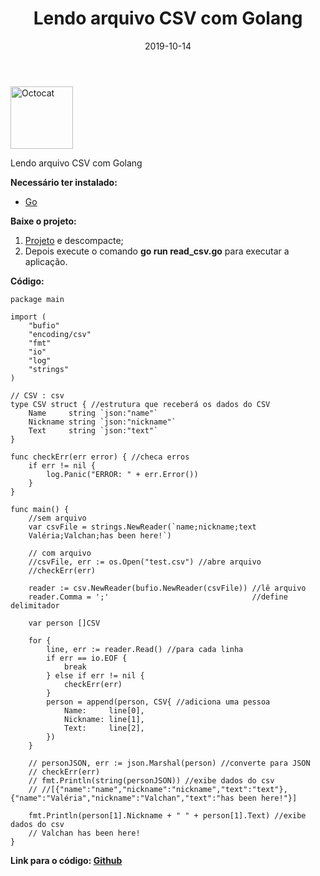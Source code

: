 ﻿---
date: 2019-10-14
title: "Lendo arquivo CSV com Golang"
description: "Utilizando o Golang para ler arquivos CSV."
category: "golang"
---

<p class="alinhar"><img src="../assets/images/octocat.gif" alt="Octocat" title="Octocat" width="100" height="100"></p>

Lendo arquivo CSV com Golang

**Necessário ter instalado:**
- <a href="https://golang.org/" target="_blank" rel="nofollow, noreferrer,noopener,external">Go</a>

**Baixe o projeto:**
1. <a href="https://github.com/ValchanOficial/GoCSV/archive/master.zip" target="_blank" rel="nofollow, noreferrer,noopener,external">Projeto</a> e descompacte;
2. Depois execute o comando **go run read_csv.go** para executar a aplicação.

**Código:**

``` golang
package main

import (
	"bufio"
	"encoding/csv"
	"fmt"
	"io"
	"log"
	"strings"
)

// CSV : csv
type CSV struct { //estrutura que receberá os dados do CSV
	Name     string `json:"name"`
	Nickname string `json:"nickname"`
	Text     string `json:"text"`
}

func checkErr(err error) { //checa erros
	if err != nil {
		log.Panic("ERROR: " + err.Error())
	}
}

func main() {
	//sem arquivo
	var csvFile = strings.NewReader(`name;nickname;text
	Valéria;Valchan;has been here!`)

	// com arquivo
	//csvFile, err := os.Open("test.csv") //abre arquivo
	//checkErr(err)

	reader := csv.NewReader(bufio.NewReader(csvFile)) //lê arquivo
	reader.Comma = ';'                                //define delimitador

	var person []CSV

	for {
		line, err := reader.Read() //para cada linha
		if err == io.EOF {
			break
		} else if err != nil {
			checkErr(err)
		}
		person = append(person, CSV{ //adiciona uma pessoa
			Name:     line[0],
			Nickname: line[1],
			Text:     line[2],
		})
	}

	// personJSON, err := json.Marshal(person) //converte para JSON
	// checkErr(err)
	// fmt.Println(string(personJSON)) //exibe dados do csv
	// //[{"name":"name","nickname":"nickname","text":"text"},{"name":"Valéria","nickname":"Valchan","text":"has been here!"}]

	fmt.Println(person[1].Nickname + " " + person[1].Text) //exibe dados do csv
	// Valchan has been here!
}
```

**Link para o código: <a href="https://github.com/ValchanOficial/GoCSV/blob/master/read_csv.go" target="_blank" rel="nofollow, noreferrer,noopener,external">Github</a>**
